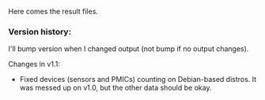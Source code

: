 Here comes the result files.

### Version history:

I'll bump version when I changed output (not bump if no output changes).

Changes in v1.1:
- Fixed devices (sensors and PMICs) counting on Debian-based distros.
  It was messed up on v1.0, but the other data should be okay.

